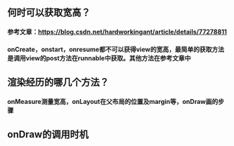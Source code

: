 ## 何时可以获取宽高？
#### 参考文章：https://blog.csdn.net/hardworkingant/article/details/77278811
#### onCreate，onstart，onresume都不可以获得view的宽高，最简单的获取方法是调用view的post方法在runnable中获取。其他方法在参考文章中
## 渲染经历的哪几个方法？
#### onMeasure测量宽高，onLayout在父布局的位置及margin等，onDraw画的步骤
## onDraw的调用时机
